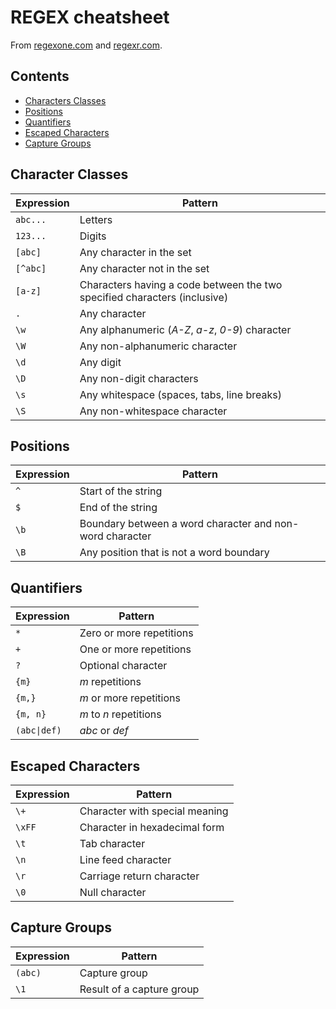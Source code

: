 # REGEX cheatsheet

From [regexone.com](https://regexone.com/) and [regexr.com](https://regexr.com/).


## Contents

* [Characters Classes](#character-classes)
* [Positions](#positions)
* [Quantifiers](#quantifiers)
* [Escaped Characters](#escaped-characters)
* [Capture Groups](#capture-groups)


## Character Classes

| Expression | Pattern                                                                   |
| ---------- | ------------------------------------------------------------------------- |
| `abc...`   | Letters                                                                   |
| `123...`   | Digits                                                                    |
| `[abc]`    | Any character in the set                                                  |
| `[^abc]`   | Any character not in the set                                              |
| `[a-z]`    | Characters having a code between the two specified characters (inclusive) |
| `.`        | Any character                                                             |
| `\w`       | Any alphanumeric (*A-Z*, *a-z*, *0-9*) character                          |
| `\W`       | Any non-alphanumeric character                                            |
| `\d`       | Any digit                                                                 |
| `\D`       | Any non-digit characters                                                  |
| `\s`       | Any whitespace (spaces, tabs, line breaks)                                |
| `\S`       | Any non-whitespace character                                              |


## Positions

| Expression | Pattern                                                  |
| ---------- | -------------------------------------------------------- |
| `^`        | Start of the string                                      |
| `$`        | End of the string                                        |
| `\b`       | Boundary between a word character and non-word character |
| `\B`       | Any position that is not a word boundary                 |


## Quantifiers

| Expression   | Pattern                  |
| ------------ | ------------------------ |
| `*`          | Zero or more repetitions |
| `+`          | One or more repetitions  |
| `?`          | Optional character       |
| `{m}`        | *m* repetitions          |
| `{m,}`       | *m* or more repetitions  |
| `{m, n}`     | *m* to *n* repetitions   |
| `(abc\|def)` | *abc* or *def*           |


## Escaped Characters

| Expression | Pattern                        |
| ---------- | ------------------------------ |
| `\+`       | Character with special meaning |
| `\xFF`     | Character in hexadecimal form  |
| `\t`       | Tab character                  |
| `\n`       | Line feed character            |
| `\r`       | Carriage return character      |
| `\0`       | Null character                 |


## Capture Groups

| Expression | Pattern                   |
| ---------- | ------------------------- |
| `(abc)`    | Capture group             |
| `\1`       | Result of a capture group |